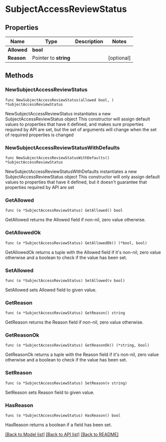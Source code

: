 # SubjectAccessReviewStatus

## Properties

Name | Type | Description | Notes
------------ | ------------- | ------------- | -------------
**Allowed** | **bool** |  | 
**Reason** | Pointer to **string** |  | [optional] 

## Methods

### NewSubjectAccessReviewStatus

`func NewSubjectAccessReviewStatus(allowed bool, ) *SubjectAccessReviewStatus`

NewSubjectAccessReviewStatus instantiates a new SubjectAccessReviewStatus object
This constructor will assign default values to properties that have it defined,
and makes sure properties required by API are set, but the set of arguments
will change when the set of required properties is changed

### NewSubjectAccessReviewStatusWithDefaults

`func NewSubjectAccessReviewStatusWithDefaults() *SubjectAccessReviewStatus`

NewSubjectAccessReviewStatusWithDefaults instantiates a new SubjectAccessReviewStatus object
This constructor will only assign default values to properties that have it defined,
but it doesn't guarantee that properties required by API are set

### GetAllowed

`func (o *SubjectAccessReviewStatus) GetAllowed() bool`

GetAllowed returns the Allowed field if non-nil, zero value otherwise.

### GetAllowedOk

`func (o *SubjectAccessReviewStatus) GetAllowedOk() (*bool, bool)`

GetAllowedOk returns a tuple with the Allowed field if it's non-nil, zero value otherwise
and a boolean to check if the value has been set.

### SetAllowed

`func (o *SubjectAccessReviewStatus) SetAllowed(v bool)`

SetAllowed sets Allowed field to given value.


### GetReason

`func (o *SubjectAccessReviewStatus) GetReason() string`

GetReason returns the Reason field if non-nil, zero value otherwise.

### GetReasonOk

`func (o *SubjectAccessReviewStatus) GetReasonOk() (*string, bool)`

GetReasonOk returns a tuple with the Reason field if it's non-nil, zero value otherwise
and a boolean to check if the value has been set.

### SetReason

`func (o *SubjectAccessReviewStatus) SetReason(v string)`

SetReason sets Reason field to given value.

### HasReason

`func (o *SubjectAccessReviewStatus) HasReason() bool`

HasReason returns a boolean if a field has been set.


[[Back to Model list]](../README.md#documentation-for-models) [[Back to API list]](../README.md#documentation-for-api-endpoints) [[Back to README]](../README.md)


